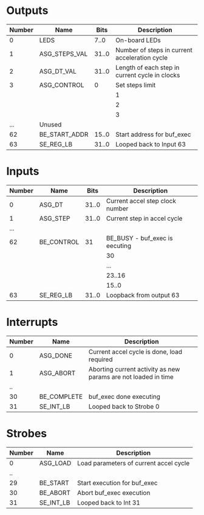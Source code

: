 Outputs
=======

Number | Name | Bits | Description
------ | ---- | ---- | -----------
  0  |  LEDS | 7..0 | On-board LEDs
  1  |  ASG_STEPS_VAL | 31..0 | Number of steps in current acceleration cycle
  2  | ASG_DT_VAL | 31..0 | Length of each step in current cycle in clocks
  3  | ASG_CONTROL | 0 | Set steps limit
     |  |             | 1 | Set DT limit
     |  |             | 2 | Reset steps
     |  |             | 3 | Reset DT
  ...| Unused
  62 | BE_START_ADDR | 15..0 | Start address for buf_exec
  63 | SE_REG_LB | 31..0| Looped back to Input 63
 
Inputs
======

Number | Name | Bits | Description
------ | ---- | ---- | -----------
 0 | ASG_DT | 31..0 | Current accel step clock number
 1 | ASG_STEP | 31..0 | Current step in accel cycle
 ... |
 62 | BE_CONTROL | 31 | BE_BUSY - buf_exec is eecuting
     | |         | 30 | BE_WAITING - buf_exec is waiting for int
     | |         |...|
     | |         | 23..16 | BE_ERROR - current error code
     | |         | 15..0 | BE_PC - current PC of bef_exec
  63 | SE_REG_LB | 31..0 | Loopback from output 63


Interrupts
==========

Number | Name | Description
------ | ---- | -----------
 0 | ASG_DONE | Current accel cycle is done, load required
 1 | ASG_ABORT | Aborting current activity as new params are not loaded in time
 ..| |
 30 | BE_COMPLETE | buf_exec done executing
 31 | SE_INT_LB | Looped back to Strobe 0


Strobes
==========

Number | Name | Description
------ | ---- | -----------
 0 | ASG_LOAD | Load parameters of current accel cycle
 ..|
 29 | BE_START | Start execution for buf_exec
 30 | BE_ABORT | Abort buf_exec execution
 31 | SE_INT_LB | Looped back to Int 31

